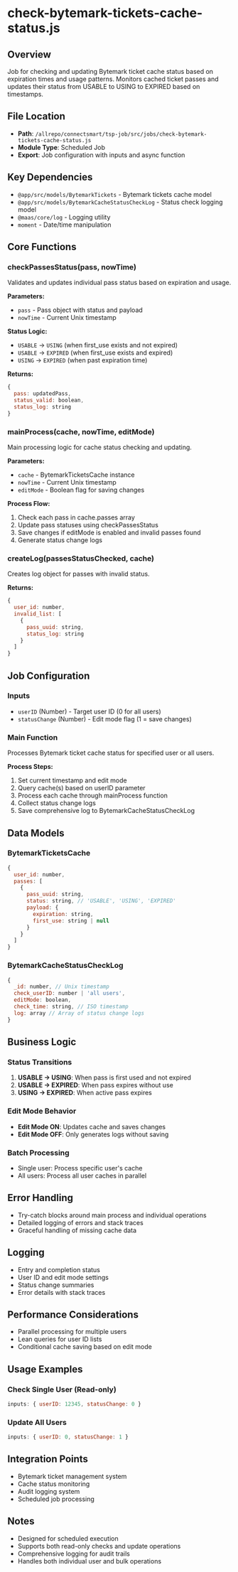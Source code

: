 # check-bytemark-tickets-cache-status.js

## Overview
Job for checking and updating Bytemark ticket cache status based on expiration times and usage patterns. Monitors cached ticket passes and updates their status from USABLE to USING to EXPIRED based on timestamps.

## File Location
- **Path**: `/allrepo/connectsmart/tsp-job/src/jobs/check-bytemark-tickets-cache-status.js`
- **Module Type**: Scheduled Job
- **Export**: Job configuration with inputs and async function

## Key Dependencies
- `@app/src/models/BytemarkTickets` - Bytemark tickets cache model
- `@app/src/models/BytemarkCacheStatusCheckLog` - Status check logging model
- `@maas/core/log` - Logging utility
- `moment` - Date/time manipulation

## Core Functions

### checkPassesStatus(pass, nowTime)
Validates and updates individual pass status based on expiration and usage.

**Parameters:**
- `pass` - Pass object with status and payload
- `nowTime` - Current Unix timestamp

**Status Logic:**
- `USABLE` → `USING` (when first_use exists and not expired)
- `USABLE` → `EXPIRED` (when first_use exists and expired)
- `USING` → `EXPIRED` (when past expiration time)

**Returns:**
```javascript
{
  pass: updatedPass,
  status_valid: boolean,
  status_log: string
}
```

### mainProcess(cache, nowTime, editMode)
Main processing logic for cache status checking and updating.

**Parameters:**
- `cache` - BytemarkTicketsCache instance
- `nowTime` - Current Unix timestamp
- `editMode` - Boolean flag for saving changes

**Process Flow:**
1. Check each pass in cache.passes array
2. Update pass statuses using checkPassesStatus
3. Save changes if editMode is enabled and invalid passes found
4. Generate status change logs

### createLog(passesStatusChecked, cache)
Creates log object for passes with invalid status.

**Returns:**
```javascript
{
  user_id: number,
  invalid_list: [
    {
      pass_uuid: string,
      status_log: string
    }
  ]
}
```

## Job Configuration

### Inputs
- `userID` (Number) - Target user ID (0 for all users)
- `statusChange` (Number) - Edit mode flag (1 = save changes)

### Main Function
Processes Bytemark ticket cache status for specified user or all users.

**Process Steps:**
1. Set current timestamp and edit mode
2. Query cache(s) based on userID parameter
3. Process each cache through mainProcess function
4. Collect status change logs
5. Save comprehensive log to BytemarkCacheStatusCheckLog

## Data Models

### BytemarkTicketsCache
```javascript
{
  user_id: number,
  passes: [
    {
      pass_uuid: string,
      status: string, // 'USABLE', 'USING', 'EXPIRED'
      payload: {
        expiration: string,
        first_use: string | null
      }
    }
  ]
}
```

### BytemarkCacheStatusCheckLog
```javascript
{
  _id: number, // Unix timestamp
  check_userID: number | 'all users',
  editMode: boolean,
  check_time: string, // ISO timestamp
  log: array // Array of status change logs
}
```

## Business Logic

### Status Transitions
1. **USABLE → USING**: When pass is first used and not expired
2. **USABLE → EXPIRED**: When pass expires without use
3. **USING → EXPIRED**: When active pass expires

### Edit Mode Behavior
- **Edit Mode ON**: Updates cache and saves changes
- **Edit Mode OFF**: Only generates logs without saving

### Batch Processing
- Single user: Process specific user's cache
- All users: Process all user caches in parallel

## Error Handling
- Try-catch blocks around main process and individual operations
- Detailed logging of errors and stack traces
- Graceful handling of missing cache data

## Logging
- Entry and completion status
- User ID and edit mode settings
- Status change summaries
- Error details with stack traces

## Performance Considerations
- Parallel processing for multiple users
- Lean queries for user ID lists
- Conditional cache saving based on edit mode

## Usage Examples

### Check Single User (Read-only)
```javascript
inputs: { userID: 12345, statusChange: 0 }
```

### Update All Users
```javascript
inputs: { userID: 0, statusChange: 1 }
```

## Integration Points
- Bytemark ticket management system
- Cache status monitoring
- Audit logging system
- Scheduled job processing

## Notes
- Designed for scheduled execution
- Supports both read-only checks and update operations
- Comprehensive logging for audit trails
- Handles both individual user and bulk operations